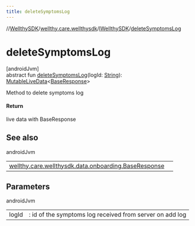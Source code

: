```yaml
---
title: deleteSymptomsLog
---
```

//[WellthySDK](../../../index.html)/[wellthy.care.wellthysdk](../index.html)/[IWellthySDK](index.html)/[deleteSymptomsLog](delete-symptoms-log.html)



# deleteSymptomsLog



[androidJvm]\
abstract fun [deleteSymptomsLog](delete-symptoms-log.html)(logId: [String](https://kotlinlang.org/api/latest/jvm/stdlib/kotlin/-string/index.html)): [MutableLiveData](https://developer.android.com/reference/kotlin/androidx/lifecycle/MutableLiveData.html)&lt;[BaseResponse](../../wellthy.care.wellthysdk.data.onboarding/-base-response/index.html)&gt;



Method to delete symptoms log



#### Return



live data with BaseResponse



## See also


androidJvm

| | |
|---|---|
| [wellthy.care.wellthysdk.data.onboarding.BaseResponse](../../wellthy.care.wellthysdk.data.onboarding/-base-response/index.html) |  |



## Parameters


androidJvm

| | |
|---|---|
| logId | : id of the symptoms log received from server on add log |




